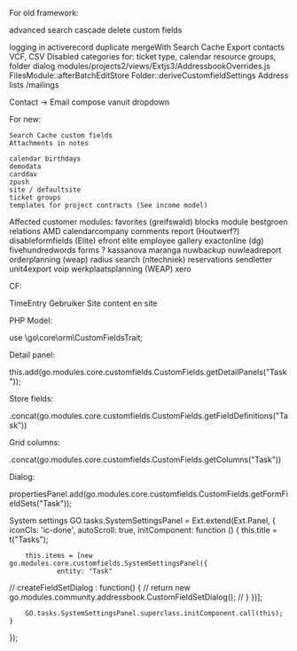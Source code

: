 For old framework:

advanced search
cascade delete custom fields

logging in activerecord
duplicate
mergeWith
Search Cache
Export contacts VCF, CSV
Disabled categories for: ticket type, calendar resource groups, folder dialog
modules/projects2/views/Extjs3/AddressbookOverrides.js
FilesModule::afterBatchEditStore
Folder::deriveCustomfieldSettings
Address lists /mailings



Contact -> Email compose vanuit dropdown

For new:

	Search Cache custom fields
	Attachments in notes

	calendar birthdays
	demodata
	carddav
	zpush
	site / defaultsite
	ticket groups
	templates for project contracts (See income model)




Affected customer modules:
favorites (greifswald)
  blocks module
	bestgroen
	relations
	AMD
	calendarcompany
	comments report (Houtwerf?)
	disableformfields (Elite)
	efront
	elite
	employee gallery
	exactonline (dg)
	fivehundredwords
	forms ?
	kassanova
	maranga
	nuwbackup
	nuwleadreport
	orderplanning (weap)
	radius search (nltechniek)
	reservations
	sendletter
	unit4export
	voip
	werkplaatsplanning (WEAP)
	xero







CF:

TimeEntry
Gebruiker
Site content en site


PHP Model:

use \go\core\orm\CustomFieldsTrait;

Detail panel:

this.add(go.modules.core.customfields.CustomFields.getDetailPanels("Task"));

Store fields:

.concat(go.modules.core.customfields.CustomFields.getFieldDefinitions("Task"))

Grid columns:

.concat(go.modules.core.customfields.CustomFields.getColumns("Task"))


Dialog:

propertiesPanel.add(go.modules.core.customfields.CustomFields.getFormFieldSets("Task"));


System settings
GO.tasks.SystemSettingsPanel = Ext.extend(Ext.Panel, {
	iconCls: 'ic-done',
	autoScroll: true,
	initComponent: function () {
		this.title = t("Tasks");		
		
		this.items = [new go.modules.core.customfields.SystemSettingsPanel({
				entity: "Task"
//				createFieldSetDialog : function() {
//					return new go.modules.community.addressbook.CustomFieldSetDialog();
//				}
		})];
		
		
		GO.tasks.SystemSettingsPanel.superclass.initComponent.call(this);
	}
});
